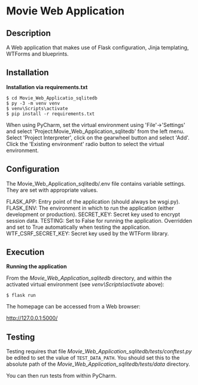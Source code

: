 # Movie Web Application

## Description

A Web application that makes use of Flask configuration, Jinja templating, WTForms and blueprints. 

## Installation

**Installation via requirements.txt**

```shell
$ cd Movie_Web_Applicatio_sqlitedb
$ py -3 -m venv venv
$ venv\Scripts\activate
$ pip install -r requirements.txt
```

When using PyCharm, set the virtual environment using 'File'->'Settings' and select 'Project:Movie_Web_Application_sqlitedb' from the left menu. Select 'Project Interpreter', click on the gearwheel button and select 'Add'. Click the 'Existing environment' radio button to select the virtual environment. 

## Configuration

The Movie_Web_Application_sqlitedb/.env file contains variable settings. They are set with appropriate values.

FLASK_APP: Entry point of the application (should always be wsgi.py).
FLASK_ENV: The environment in which to run the application (either development or production).
SECRET_KEY: Secret key used to encrypt session data.
TESTING: Set to False for running the application. Overridden and set to True automatically when testing the application.
WTF_CSRF_SECRET_KEY: Secret key used by the WTForm library.

## Execution

**Running the application**

From the *Movie_Web_Application_sqlitedb* directory, and within the activated virtual environment (see *venv\Scripts\activate* above):

````shell
$ flask run
```` 

The homepage can be accessed from a Web browser:

http://127.0.0.1:5000/


## Testing

Testing requires that file *Movie_Web_Application_sqlitedb/tests/conftest.py* be edited to set the value of `TEST_DATA_PATH`. You should set this to the absolute path of the *Movie_Web_Application_sqlitedb/tests/data* directory. 

You can then run tests from within PyCharm.

